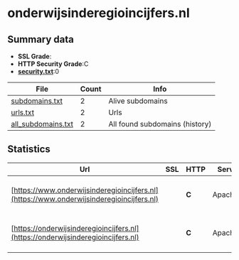 

# onderwijsinderegioincijfers.nl
## Summary data


 - **SSL Grade**:
 - **HTTP Security Grade**:C
 - **[security.txt](https://www.digitaleoverheid.nl/nieuws/standaard-security-txt-nu-verplicht-voor-overheid/)**:0


| File       | Count | Info |
|------------|-------|------|
|[subdomains.txt](/data/onderwijsinderegioincijfers.nl/subdomains.txt)|2|Alive subdomains|
|[urls.txt](/data/onderwijsinderegioincijfers.nl/urls.txt)|2|Urls|
|[all_subdomains.txt](/data/onderwijsinderegioincijfers.nl/all_subdomains.txt)|2|All found subdomains (history)|


## Statistics


| Url | SSL | HTTP | Server | Cookie | HSTS | CORS | CTO | CSP | XFO | XXP | RP |FP| Tech |Title |
|--------|-------|-------|------|------|------|------|------|------|------|------|------|------|------|------|
|[https://www.onderwijsinderegioincijfers.nl](https://www.onderwijsinderegioincijfers.nl)| | **C**|Apache/2| |:white_check_mark: | | | | | | :white_check_mark: | |Apache HTTP Server:2 HSTS|301 Moved Perman...|
|[https://onderwijsinderegioincijfers.nl](https://onderwijsinderegioincijfers.nl)| | **C**|Apache/2| |:white_check_mark: | | | | | | :white_check_mark: | |Apache HTTP Server:2 HSTS|301 Moved Perman...|

